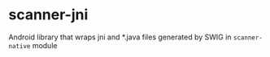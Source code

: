 # scanner-jni
Android library that wraps jni and *.java files generated by SWIG in `scanner-native` module
